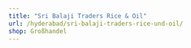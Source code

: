 ```yaml
---
title: "Sri Balaji Traders Rice & Oil"
url: /hyderabad/sri-balaji-traders-rice-und-oil/
shop: Großhandel
---
```

